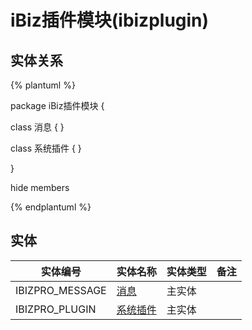 # iBiz插件模块(ibizplugin)

  

## 实体关系
{% plantuml %}

package iBiz插件模块 {

class 消息 {
}

class 系统插件 {
}



}

hide members

{% endplantuml %}


## 实体

| 实体编号    |    实体名称    |  实体类型     |  备注  |
| --------   |------------| -----   |  -------- | 
|IBIZPRO_MESSAGE|[消息](ibizplugin/IBIZProMessage.md)|主实体|&nbsp;|
|IBIZPRO_PLUGIN|[系统插件](ibizplugin/IBIZProPlugin.md)|主实体|&nbsp;|
